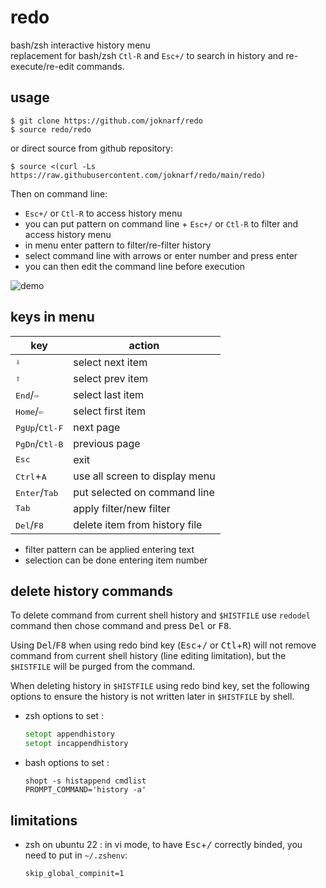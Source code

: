 # redo
bash/zsh interactive history menu  
replacement for bash/zsh `Ctl-R` and `Esc+/` to search in history and re-execute/re-edit commands.

## usage

```shell
$ git clone https://github.com/joknarf/redo
$ source redo/redo
```
or direct source from github repository:
```shell
$ source <(curl -Ls https://raw.githubusercontent.com/joknarf/redo/main/redo)
```

Then on command line:  
* `Esc+/` or `Ctl-R` to access history menu
* you can put pattern on command line + `Esc+/` or `Ctl-R` to filter and access history menu
* in menu enter pattern to filter/re-filter history
* select command line with arrows or enter number and press enter
* you can then edit the command line before execution

![demo](https://github.com/joknarf/redo/assets/10117818/cad55733-8ea0-450e-8115-b757d3b4ba9d)

## keys in menu

|key                             | action                                                |
|--------------------------------|-------------------------------------------------------|
|<kbd>⇩</kbd>                    | select next item                                      | 
|<kbd>⇧</kbd>                    | select prev item                                      |
|<kbd>End</kbd>/<kbd>⇨</kbd>     | select last item                                      |
|<kbd>Home</kbd>/<kbd>⇦</kbd>    | select first item                                     | 
|<kbd>PgUp</kbd>/<kbd>Ctl-F</kbd>| next page                                             |
|<kbd>PgDn</kbd>/<kbd>Ctl-B</kbd>| previous page                                         |
|<kbd>Esc</kbd>                  | exit                                                  |
|<kbd>Ctrl</kbd>+<kbd>A</kbd>    | use all screen to display menu                        |
|<kbd>Enter</kbd>/<kbd>Tab</kbd> | put selected on command line                          |
|<kbd>Tab</kbd>                  | apply filter/new filter                               |
|<kbd>Del</kbd>/<kbd>F8</kbd>    | delete item from history file                         |

* filter pattern can be applied entering text
* selection can be done entering item number

## delete history commands

To delete command from current shell history and `$HISTFILE` use `redodel` command then chose command and press <kbd>Del</kbd> or <kbd>F8</kbd>.  

Using <kbd>Del</kbd>/<kbd>F8</kbd> when using redo bind key (<kbd>Esc</kbd>+<kbd>/</kbd> or <kbd>Ctl</kbd>+<kbd>R</kbd>) will not remove command from current shell history (line editing limitation), but the `$HISTFILE` will be purged from the command.  

When deleting history in `$HISTFILE` using redo bind key, set the following options to ensure the history is not written later in `$HISTFILE` by shell.
* zsh options to set :
  ```zsh
  setopt appendhistory
  setopt incappendhistory
  ```

* bash options to set :
  ```
  shopt -s histappend cmdlist
  PROMPT_COMMAND='history -a'
  ```
## limitations

* zsh on ubuntu 22 : in vi mode, to have <kbd>Esc</kbd>+<kbd>/</kbd> correctly binded, you need to put in `~/.zshenv`:
  ```
  skip_global_compinit=1
  ```
